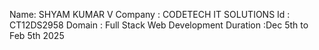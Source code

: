 Name: SHYAM KUMAR V
Company : CODETECH IT SOLUTIONS
Id : CT12DS2958
Domain : Full Stack Web Development
Duration :Dec 5th to Feb 5th 2025 
